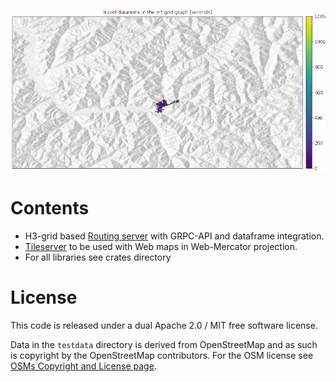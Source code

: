 ![](crates/rout3serv/doc/within-threshold.gif)

# Contents

* H3-grid based [Routing server](crates/rout3serv/README.md) with GRPC-API and dataframe integration.
* [Tileserver](crates/til3serv/README.md) to be used with Web maps in Web-Mercator projection.
* For all libraries see crates directory 

# License

This code is released under a dual Apache 2.0 / MIT free software license.

Data in the `testdata` directory is derived from OpenStreetMap and as such is copyright by the OpenStreetMap contributors. For
the OSM license see [OSMs Copyright and License page](https://www.openstreetmap.org/copyright).
